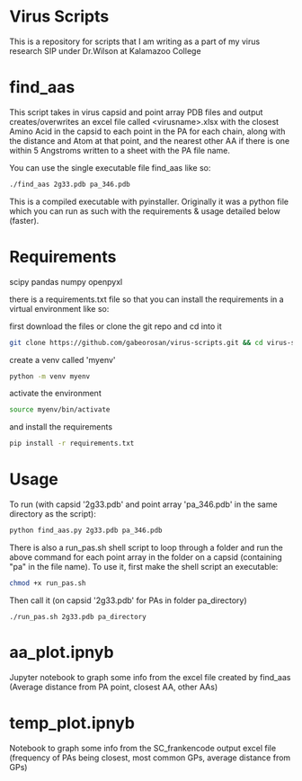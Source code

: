 # Virus Scripts

This is a repository for scripts that I am writing as a part of my virus research SIP under Dr.Wilson at Kalamazoo
College

# find_aas

This script takes in virus capsid and point array PDB files and output creates/overwrites an excel file called
\<virusname\>.xlsx
with the closest Amino Acid in the capsid to each point in the PA for each chain, along with the distance and Atom at that point, and
the nearest other AA if there is one within 5 Angstroms written to a sheet with the PA file name.

You can use the single executable file find_aas like so:

```bash
./find_aas 2g33.pdb pa_346.pdb
```

This is a compiled executable with pyinstaller. Originally it was a python file which you can run as such with the
requirements & usage detailed below (faster).

# Requirements

scipy
pandas
numpy
openpyxl

there is a requirements.txt file so that you can install the requirements in a virtual environment like so:

first download the files or clone the git repo and cd into it

```bash
git clone https://github.com/gabeorosan/virus-scripts.git && cd virus-scripts
```

create a venv called 'myenv'
```bash
python -m venv myenv 
```
activate the environment
```bash
source myenv/bin/activate
```
and install the requirements

```bash
pip install -r requirements.txt

```

# Usage
To run (with capsid '2g33.pdb' and point array 'pa_346.pdb' in the same directory as the script):

```bash
python find_aas.py 2g33.pdb pa_346.pdb
```

There is also a run_pas.sh shell script to loop through a folder and run the above command for each point array in the folder on
a capsid (containing "pa" in the file name). To use it, first make the shell script an executable:
```bash
chmod +x run_pas.sh
```
Then call it (on capsid '2g33.pdb' for PAs in folder pa_directory)
```
./run_pas.sh 2g33.pdb pa_directory
```

# aa_plot.ipnyb

Jupyter notebook to graph some info from the excel file created by find_aas (Average distance from PA point, closest AA, other AAs)

# temp_plot.ipnyb

Notebook to graph some info from the SC_frankencode output excel file (frequency of PAs being closest, most common GPs,
average distance from GPs)
